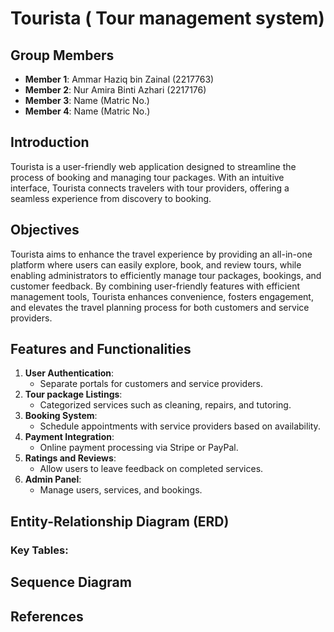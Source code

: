 # Tourista ( Tour management system)

## Group Members
- **Member 1**: Ammar Haziq bin Zainal (2217763)
- **Member 2**: Nur Amira Binti Azhari (2217176)
- **Member 3**: Name (Matric No.)
- **Member 4**: Name (Matric No.)

## Introduction
Tourista is a user-friendly web application designed to streamline the process of booking and managing tour packages. With an intuitive interface, Tourista connects travelers with tour providers, offering a seamless experience from discovery to booking.

## Objectives
Tourista aims to enhance the travel experience by providing an all-in-one platform where users can easily explore, book, and review tours, while enabling administrators to efficiently manage tour packages, bookings, and customer feedback. By combining user-friendly features with efficient management tools, Tourista enhances convenience, fosters engagement, and elevates the travel planning process for both customers and service providers.

## Features and Functionalities
1. **User Authentication**: 
   - Separate portals for customers and service providers.
2. **Tour package Listings**: 
   - Categorized services such as cleaning, repairs, and tutoring.
3. **Booking System**: 
   - Schedule appointments with service providers based on availability.
4. **Payment Integration**: 
   - Online payment processing via Stripe or PayPal.
5. **Ratings and Reviews**: 
   - Allow users to leave feedback on completed services.
6. **Admin Panel**: 
   - Manage users, services, and bookings.

## Entity-Relationship Diagram (ERD)


### Key Tables:

## Sequence Diagram


## References


